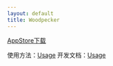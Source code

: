 ```yaml
---
layout: default
title: Woodpecker
---
```



[AppStore下载](https://itunes.apple.com/cn/app/app%E8%AE%A1%E5%88%92/id1158663523?mt=8)


使用方法：[Usage](https://github.com/github-xiaogang/woodpecker/edit/master/usage.md)
开发文档：[Usage](https://github.com/github-xiaogang/woodpecker/edit/master/developer.md)
